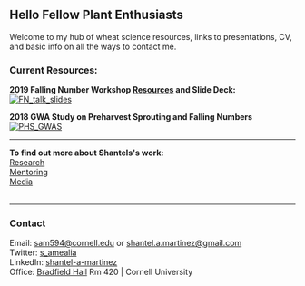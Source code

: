 ## Hello Fellow Plant Enthusiasts

Welcome to my hub of wheat science resources, links to presentations, CV, and basic info on all the ways to contact me.  

### Current Resources: 
**2019 Falling Number Workshop [Resources](https://github.com/shantel-martinez/FNWorkshop2019/blob/master/README.md) and Slide Deck:**
[![FN_talk_slides](https://github.com/shantel-martinez/Lab_Resources/blob/master/example_img/SMartinez%20FN%20Workshop%2001.30.2019.png?raw=true)](https://github.com/shantel-martinez/FNWorkshop2019/blob/master/SMartinez%20FN%20Workshop%2001.30.2019.pdf)  

**2018 GWA Study on Preharvest Sprouting and Falling Numbers**
[![PHS_GWAS](https://www.frontiersin.org/files/Articles/325955/fpls-09-00141-HTML/image_m/fpls-09-00141-g005.jpg)](https://www.frontiersin.org/articles/10.3389/fpls.2018.00141/full)  

---------

**To find out more about Shantels's work:**<br/>
[Research](./research.html)<br/>
[Mentoring](./mentoring.html)<br/>
[Media](./media.html)<br/><br/>

---------

### Contact  
Email: [sam594@cornell.edu](mailto:sam594@cornell.edu) or [shantel.a.martinez@gmail.com](mailto:shantel.a.martinez@gmail.com)  
Twitter: [s_amealia](https://twitter.com/s_amealia)   
LinkedIn: [shantel-a-martinez](https://www.linkedin.com/in/shantel-a-martinez/)  
Office: [Bradfield Hall](https://goo.gl/maps/Yfk3XHpH1wk) Rm 420 | Cornell University
